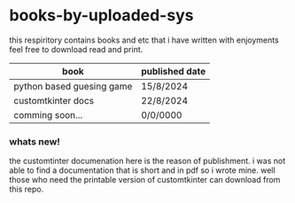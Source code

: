 # books-by-uploaded-sys
this respiritory contains books and etc that i have written with enjoyments feel free to download read and print.

|  book                      | published date |
| ---------------------------| ---------------|
| python based guesing game  | 15/8/2024      |
| customtkinter docs         | 22/8/2024      |
| comming soon...            | 0/0/0000       |

### whats new!
the customtinter documenation here is the reason of publishment.
i was not able to find a documentation that is short and in pdf so i wrote mine.
well those who need the printable version of customtkinter can download from this repo.
